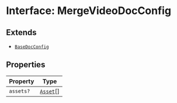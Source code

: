 # Interface: MergeVideoDocConfig

## Extends

- [`BaseDocConfig`](../../../DesignConfig.types/interfaces/base-doc-config.md)

## Properties

| Property | Type |
| ------ | ------ |
| `assets?` | [`Asset`](../../../Asset.types/type-aliases/asset.md)[] |
